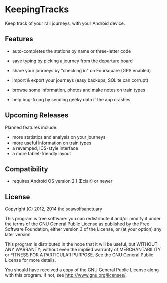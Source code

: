 KeepingTracks
=============

Keep track of your rail journeys, with your Android device.


Features
--------

 - auto-completes the stations by name or three-letter code
 - save typing by picking a journey from the departure board
 - share your journeys by "checking in" on Foursquare (GPS enabled)

 - import & export your journeys (easy backups; SQLite can corrupt)
 - browse some information, photos and make notes on train types
 - help bug-fixing by sending geeky data if the app crashes


Upcoming Releases
-----------------

Planned features include:

 - more statistics and analysis on your journeys
 - more useful information on train types
 - a revamped, ICS-style interface
 - a more tablet-friendly layout


Compatibility
-------------

 - requires Android OS version 2.1 (Eclair) or newer


License
-------

Copyright (C) 2012, 2014 the seawolfsanctuary

This program is free software: you can redistribute it and/or modify
it under the terms of the GNU General Public License as published by
the Free Software Foundation, either version 3 of the License, or
(at your option) any later version.

This program is distributed in the hope that it will be useful,
but WITHOUT ANY WARRANTY; without even the implied warranty of
MERCHANTABILITY or FITNESS FOR A PARTICULAR PURPOSE.  See the
GNU General Public License for more details.

You should have received a copy of the GNU General Public License
along with this program.  If not, see <http://www.gnu.org/licenses/>.
